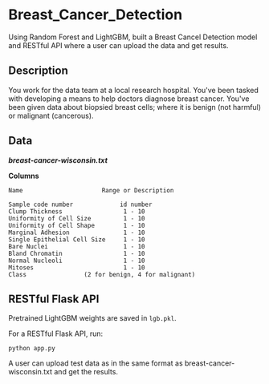 # Breast_Cancer_Detection
Using Random Forest and LightGBM, built a Breast Cancel Detection model and RESTful API where a user can upload the data and get results.

## Description
You work for the data team at a local research hospital. You've been tasked with developing a
means to help doctors diagnose breast cancer. You've been given data about biopsied breast
cells; where it is benign (not harmful) or malignant (cancerous).

## Data
***breast-cancer-wisconsin.txt***

**Columns**
```
Name                      Range or Description

Sample code number             id number
Clump Thickness                 1 - 10
Uniformity of Cell Size         1 - 10
Uniformity of Cell Shape        1 - 10
Marginal Adhesion               1 - 10
Single Epithelial Cell Size     1 - 10
Bare Nuclei                     1 - 10
Bland Chromatin                 1 - 10
Normal Nucleoli                 1 - 10
Mitoses                         1 - 10
Class                (2 for benign, 4 for malignant)
```

## RESTful Flask API
Pretrained LightGBM weights are saved in ```lgb.pkl```.

For a RESTful Flask API, run:
```
python app.py
```

A user can upload test data as in the same format as breast-cancer-wisconsin.txt and get the results.
